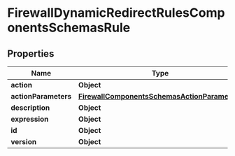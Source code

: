 

# FirewallDynamicRedirectRulesComponentsSchemasRule


## Properties

| Name | Type | Description | Notes |
|------------ | ------------- | ------------- | -------------|
|**action** | **Object** |  |  [optional] |
|**actionParameters** | [**FirewallComponentsSchemasActionParameters**](FirewallComponentsSchemasActionParameters.md) |  |  [optional] |
|**description** | **Object** |  |  [optional] |
|**expression** | **Object** |  |  [optional] |
|**id** | **Object** |  |  [optional] |
|**version** | **Object** |  |  [optional] |



